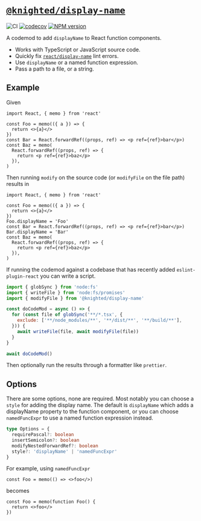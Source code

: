 # [`@knighted/display-name`](https://www.npmjs.com/package/@knighted/display-name)

![CI](https://github.com/knightedcodemonkey/display-name/actions/workflows/ci.yml/badge.svg)
[![codecov](https://codecov.io/gh/knightedcodemonkey/display-name/graph/badge.svg?token=R2GF8WJmXE)](https://codecov.io/gh/knightedcodemonkey/display-name)
[![NPM version](https://img.shields.io/npm/v/@knighted/display-name.svg)](https://www.npmjs.com/package/@knighted/display-name)

A codemod to add `displayName` to React function components.

- Works with TypeScript or JavaScript source code.
- Quickly fix [`react/display-name`](https://github.com/jsx-eslint/eslint-plugin-react/blob/master/docs/rules/display-name.md) lint errors.
- Use `displayName` or a named function expression.
- Pass a path to a file, or a string.

## Example

Given

```tsx
import React, { memo } from 'react'

const Foo = memo(({ a }) => {
  return <>{a}</>
})
const Bar = React.forwardRef((props, ref) => <p ref={ref}>bar</p>)
const Baz = memo(
  React.forwardRef((props, ref) => {
    return <p ref={ref}>baz</p>
  }),
)
```

Then running `modify` on the source code (or `modifyFile` on the file path) results in

```tsx
import React, { memo } from 'react'

const Foo = memo(({ a }) => {
  return <>{a}</>
})
Foo.displayName = 'Foo'
const Bar = React.forwardRef((props, ref) => <p ref={ref}>bar</p>)
Bar.displayName = 'Bar'
const Baz = memo(
  React.forwardRef((props, ref) => {
    return <p ref={ref}>baz</p>
  }),
)
```

If running the codemod against a codebase that has recently added `eslint-plugin-react` you can write a script.

```js
import { globSync } from 'node:fs'
import { writeFile } from 'node:fs/promises'
import { modifyFile } from '@knighted/display-name'

const doCodeMod = async () => {
  for (const file of globSync('**/*.tsx', {
    exclude: ['**/node_modules/**', '**/dist/**', '**/build/**'],
  })) {
    await writeFile(file, await modifyFile(file))
  }
}

await doCodeMod()
```

Then optionally run the results through a formatter like `prettier`.

## Options

There are some options, none are required. Most notably you can choose a `style` for adding the display name. The default is `displayName` which adds a displayName property to the function component, or you can choose `namedFuncExpr` to use a named function expression instead.

```ts
type Options = {
  requirePascal?: boolean
  insertSemicolon?: boolean
  modifyNestedForwardRef?: boolean
  style?: 'displayName' | 'namedFuncExpr'
}
```

For example, using `namedFuncExpr`

```tsx
const Foo = memo(() => <>foo</>)
```

becomes

```tsx
const Foo = memo(function Foo() {
  return <>foo</>
})
```
